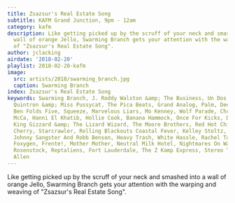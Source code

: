 ```yaml
---
title: Zsazsur's Real Estate Song
subtitle: KAFM Grand Junction, 9pm - 12am
category: kafm
description: Like getting picked up by the scruff of your neck and smashed into a
  wall of orange Jello, Swarming Branch gets your attention with the warping and weaving
  of "Zsazsur's Real Estate Song".
author: jclacking
airdate: '2018-02-20'
playlist: 2018-02-20-kafm
image:
  src: artists/2018/swarming_branch.jpg
  caption: Swarming Branch
index: Zsazsur's Real Estate Song
keywords: Swarming Branch, J. Roddy Walston &amp; The Business, Un Dos Tres Y Fuera,
  Quintron &amp; Miss Pussycat, The Pica Beats, Grand Analog, Palm, Deer Tick, Ween,
  Ben Folds Five, Squeeze, Marvelous Liars, Mo Kenney, Wolf Parade, Chris Thile, Mayor
  McCa, Hanni El Khatib, Hollie Cook, Banana Hammock, Once For Kicks, Dappled Cities,
  King Gizzard &amp; The Lizard Wizard, The Moore Brothers, Red Hot Chili Peppers,
  Cherry, Starcrawler, Rolling Blackouts Coastal Fever, Kelley Stoltz, Slowdive, Fishbone,
  Johnny Sangster And Robb Benson, Heavy Trash, White Hassle, Rachel Taylor Brown,
  Foxygen, Frente!, Mother Mother, Neutral Milk Hotel, Nightmares On Wax, Holy, Jeff
  Rosenstock, Reptaliens, Fort Lauderdale, The Z Kamp Express, Stereo Total , Tony
  Allen
---
```

Like getting picked up by the scruff of your neck and smashed into a wall of orange Jello, Swarming Branch gets your attention with the warping and weaving of "Zsazsur's Real Estate Song".
